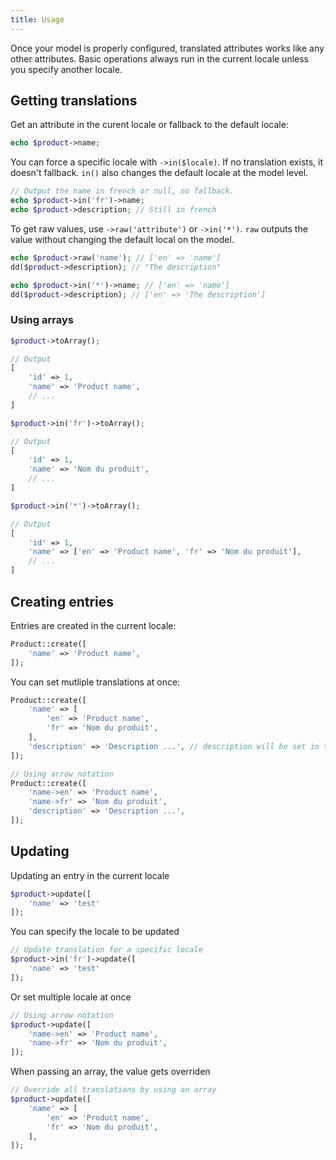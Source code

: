 ```yaml
---
title: Usage
---
```

Once your model is properly configured, translated attributes works like any other attributes. Basic operations always run in the current locale unless you specify another locale.

## Getting translations

Get an attribute in the curent locale or fallback to the default locale:

```php
echo $product->name;
```

You can force a specific locale with ```->in($locale)```. If no translation exists, it doesn't fallback. ```in()``` also changes the default locale at the model level.

```php
// Output the name in french or null, no fallback.
echo $product->in('fr')->name;
echo $product->description; // Still in french
```

To get raw values, use ```->raw('attribute')``` or ```->in('*')```. ```raw``` outputs the value without changing the default local on the model.

```php
echo $product->raw('name'); // ['en' => 'name']
dd($product->description); // "The description"

echo $product->in('*')->name; // ['en' => 'name']
dd($product->description); // ['en' => 'The description']
```

### Using arrays

```php
$product->toArray();

// Output
[
    'id' => 1,
    'name' => 'Product name',
    // ...
]

$product->in('fr')->toArray();

// Output
[
    'id' => 1,
    'name' => 'Nom du produit',
    // ...
]

$product->in('*')->toArray();

// Output
[
    'id' => 1,
    'name' => ['en' => 'Product name', 'fr' => 'Nom du produit'],
    // ...
]
```

## Creating entries

Entries are created in the current locale:

```php
Product::create([
    'name' => 'Product name',
]);
```

You can set mutliple translations at once:

```php
Product::create([
    'name' => [
        'en' => 'Product name',
        'fr' => 'Nom du produit',
    ],
    'description' => 'Description ...', // description will be set in the current locale only
]);

// Using arrow notation
Product::create([
    'name->en' => 'Product name',
    'name->fr' => 'Nom du produit',
    'description' => 'Description ...',
]);
```

## Updating

Updating an entry in the current locale

```php
$product->update([
    'name' => 'test'
]);
```

You can specify the locale to be updated

```php
// Update translation for a specific locale
$product->in('fr')->update([
    'name' => 'test'
]);
```

Or set multiple locale at once

```php
// Using arrow notation
$product->update([
    'name->en' => 'Product name',
    'name->fr' => 'Nom du produit',
]);
```

When passing an array, the value gets overriden

```php
// Override all translations by using an array
$product->update([
    'name' => [
        'en' => 'Product name',
        'fr' => 'Nom du produit',
    ],
]);
```
